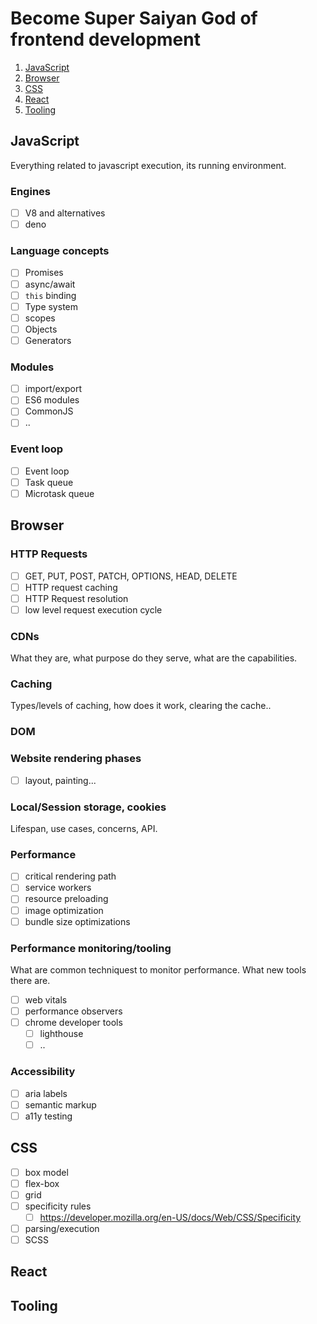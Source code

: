 # Become Super Saiyan God of frontend development

1. [JavaScript](#javascript)
1. [Browser](#browser)
1. [CSS](#css)
1. [React](#react)
1. [Tooling](#tooling)


## JavaScript <a name="javascript"></a>

Everything related to javascript execution, its running environment.

### Engines

- [ ] V8 and alternatives
- [ ] deno

### Language concepts

- [ ] Promises
- [ ] async/await
- [ ] `this` binding
- [ ] Type system
- [ ] scopes
- [ ] Objects
- [ ] Generators

### Modules

- [ ] import/export
- [ ] ES6 modules
- [ ] CommonJS
- [ ] ..

### Event loop

- [ ] Event loop
- [ ] Task queue
- [ ] Microtask queue

## Browser <a name="browser"></a>

### HTTP Requests

- [ ] GET, PUT, POST, PATCH, OPTIONS, HEAD, DELETE
- [ ] HTTP request caching
- [ ] HTTP Request resolution
- [ ] low level request execution cycle

### CDNs

What they are, what purpose do they serve, what are the capabilities.

### Caching

Types/levels of caching, how does it work, clearing the cache..

### DOM

### Website rendering phases

- [ ] layout, painting...

### Local/Session storage, cookies

Lifespan, use cases, concerns, API.

### Performance

- [ ] critical rendering path
- [ ] service workers
- [ ] resource preloading
- [ ] image optimization
- [ ] bundle size optimizations

### Performance monitoring/tooling

What are common techniquest to monitor performance. What new tools there are.

- [ ] web vitals
- [ ] performance observers
- [ ] chrome developer tools
    - [ ] lighthouse
    - [ ] ..

### Accessibility

- [ ] aria labels
- [ ] semantic markup
- [ ] a11y testing

## CSS <a name="css"></a>

- [ ] box model
- [ ] flex-box
- [ ] grid
- [ ] specificity rules 
    - [ ] https://developer.mozilla.org/en-US/docs/Web/CSS/Specificity
- [ ] parsing/execution
- [ ] SCSS

## React <a name="react"></a>

## Tooling <a name="tooling"></a>

